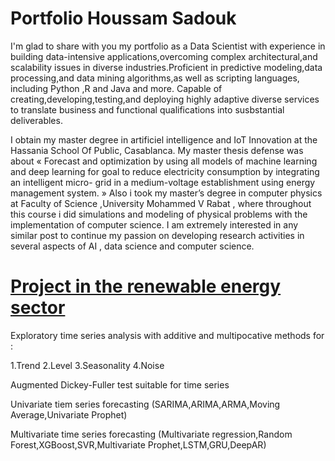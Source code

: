 # Portfolio Houssam Sadouk

I'm glad to share with you my portfolio as a Data Scientist with experience in building data-intensive applications,overcoming complex architectural,and scalability issues in diverse industries.Proficient in predictive modeling,data processing,and data mining algorithms,as well as scripting languages, including Python ,R and Java and more.
Capable of creating,developing,testing,and deploying highly adaptive diverse services to translate business and functional qualifications into susbstantial deliverables.


I obtain my master degree in artificiel intelligence and IoT Innovation at the Hassania School Of Public, Casablanca. My master thesis defense was about « Forecast and optimization by using all models of machine learning and deep learning for goal to reduce electricity consumption by integrating an intelligent micro- grid in a medium-voltage establishment using energy management system. »
Also i took my master’s degree in computer physics at Faculty of Science ,University Mohammed V Rabat , where throughout this course i did simulations and modeling of physical problems with the implementation of computer science.
I am extremely interested in any similar post to continue my passion on developing research activities in several aspects of AI , data science and computer science.




# [Project in the renewable energy sector](https://github.com/HousssamSadouk/Forcasting_Microgrid)





Exploratory time series analysis with additive and multipocative methods for :
   
   1.Trend
   2.Level
   3.Seasonality
   4.Noise
   
Augmented Dickey-Fuller test suitable for time series

Univariate tiem series forecasting (SARIMA,ARIMA,ARMA,Moving Average,Univariate Prophet)

Multivariate time series forecasting (Multivariate regression,Random Forest,XGBoost,SVR,Multivariate Prophet,LSTM,GRU,DeepAR)










